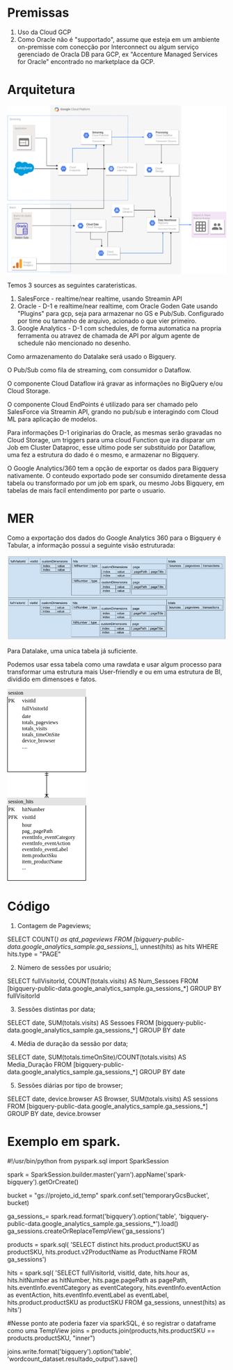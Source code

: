 # Premissas
1. Uso da Cloud GCP
2. Como Oracle não é "supportado", assume que esteja em um ambiente on-premisse com conecção por Interconnect ou algum serviço gerenciado de Oracla DB para GCP, ex "Accenture Managed Services for Oracle" encontrado no marketplace da GCP.

# Arquitetura
![](/arquitetura_gcp.png)

Temos 3 sources as seguintes carateristicas.
1. SalesForce - realtime/near realtime, usando Streamin API
2. Oracle - D-1 e realtime/near realtime, com Oracle Goden Gate usando "Plugins" para gcp, seja para armazenar no GS e Pub/Sub. Configurado por time ou tamanho de arquivo, acionado o que vier primeiro.
3. Google Analytics - D-1 com schedules, de forma automatica na propria ferramenta ou atravez de chamada de API por algum agente de schedule não mencionado no desenho.

Como armazenamento do Datalake será usado o Bigquery.

O Pub/Sub como fila de streaming, com consumidor o Dataflow.

O componente Cloud Dataflow irá gravar as informações no BigQuery e/ou Cloud Storage.

O componente Cloud EndPoints é utilizado para ser chamado pelo SalesForce via Streamin API, grando no pub/sub e interagindo com Cloud ML para aplicação de modelos.

Para informações D-1 originarias do Oracle, as mesmas serão gravadas no Cloud Storage, um triggers para uma cloud Function que ira disparar um Job em Cluster Dataproc, esse ultimo pode ser substituido por Dataflow, uma fez a estrutura do dado é o mesmo, e armazenar no Bigquery.

O Google Analytics/360 tem a opção de exportar os dados para Bigquery nativamente. O conteudo exportado pode ser consumido diretamente dessa tabela ou transformado por um job em spark, ou mesmo Jobs Bigquery, em tabelas de mais facil entendimento por parte o usuario.

# MER
Como a exportação dos dados do Google Analytics 360 para o Bigquery é Tabular, a informação possui a seguinte visão estruturada:

![](/BQ-Rows.png)

Para Datalake, uma unica tabela já suficiente.

Podemos usar essa tabela como uma rawdata e usar algum processo para transformar uma estrutura mais User-friendly e ou em uma estrutura de BI, dividido em dimensoes e fatos.

![](/mer_simples.png)


# Código
1. Contagem de Pageviews;

SELECT
  COUNT(*) as qtd_pageviews
FROM [bigquery-public-data.google_analytics_sample.ga_sessions_*], unnest(hits) as hits 
WHERE hits.type = "PAGE"

2. Número de sessões por usuário;

SELECT fullVisitorId, COUNT(totals.visits) AS Num_Sessoes
FROM [bigquery-public-data.google_analytics_sample.ga_sessions_*]
GROUP BY fullVisitorId

3. Sessões distintas por data;

SELECT date, 
SUM(totals.visits) AS Sessoes
FROM [bigquery-public-data.google_analytics_sample.ga_sessions_*]
GROUP BY date

4. Média de duração da sessão por data;

SELECT date, SUM(totals.timeOnSite)/COUNT(totals.visits) AS Media_Duração
FROM [bigquery-public-data.google_analytics_sample.ga_sessions_*]
GROUP BY date

5. Sessões diárias por tipo de browser;

SELECT date, device.browser AS Browser,
SUM(totals.visits) AS sessions
FROM [bigquery-public-data.google_analytics_sample.ga_sessions_*]
GROUP BY date, device.browser

# Exemplo em spark.


#!/usr/bin/python
from pyspark.sql import SparkSession

spark = SparkSession.builder.master('yarn').appName('spark-bigquery').getOrCreate()

bucket = "gs://projeto_id_temp"
spark.conf.set('temporaryGcsBucket', bucket)

ga_sessions_= spark.read.format('bigquery').option('table', 'bigquery-public-data.google_analytics_sample.ga_sessions_*').load()
ga_sessions.createOrReplaceTempView('ga_sessions')

products = spark.sql(
    'SELECT distinct hits.product.productSKU as productSKU, hits.product.v2ProductName as ProductName FROM ga_sessions')

hits = spark.sql(
    'SELECT fullVisitorId, visitId, date, hits.hour as,  hits.hitNumber as hitNumber,  hits.page.pagePath as pagePath,  hits.eventInfo.eventCategory as eventCategory, hits.eventInfo.eventAction as eventAction, hits.eventInfo.eventLabel as eventLabel, hits.product.productSKU as productSKU FROM ga_sessions, unnest(hits) as hits')

#Nesse ponto ate poderia fazer via sparkSQL, é so registrar o dataframe como uma TempView
joins = products.join(products,hits.productSKU == products.productSKU, "inner")


joins.write.format('bigquery').option('table', 'wordcount_dataset.resultado_output').save()

